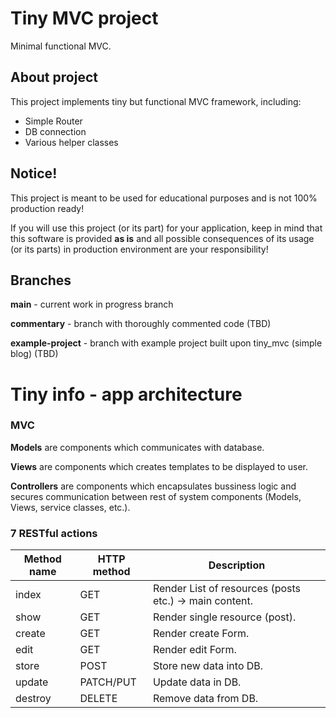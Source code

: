 # Tiny MVC project
Minimal functional MVC.

## About project
This project implements tiny but functional MVC framework, including:
* Simple Router
* DB connection
* Various helper classes

## **Notice!**
This project is meant to be used for educational purposes and is not 100% production ready!

If you will use this project (or its part) for your application, keep in mind that this software is provided **as is** and all possible consequences of its usage (or its parts) in production environment are your responsibility!

## Branches
**main** - current work in progress branch

**commentary** - branch with thoroughly commented code (TBD)

**example-project** - branch with example project built upon tiny_mvc (simple blog) (TBD)

# Tiny info - app architecture
### MVC
**Models** are components which communicates with database.

**Views** are components which creates templates to be displayed to user.

**Controllers** are components which encapsulates bussiness logic and secures communication between rest of system components (Models, Views, service classes, etc.).

### 7 RESTful actions

| Method name | HTTP method | Description                                            |
|-------------|-------------|--------------------------------------------------------|
| index       | GET         | Render List of resources (posts etc.) -> main content. |
| show        | GET         | Render single resource (post).                         |
| create      | GET         | Render create Form.                                    |
| edit        | GET         | Render edit Form.                                      |
| store       | POST        | Store new data into DB.                                |
| update      | PATCH/PUT   | Update data in DB.                                     |
| destroy     | DELETE      | Remove data from DB.                                   |
